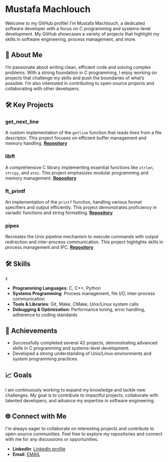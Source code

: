 # Mustafa Machlouch

Welcome to my GitHub profile! I’m Mustafa Machlouch, a dedicated software developer with a focus on C programming and systems-level development. My GitHub showcases a variety of projects that highlight my skills in software engineering, process management, and more.

## 🚀 About Me

I’m passionate about writing clean, efficient code and solving complex problems. With a strong foundation in C programming, I enjoy working on projects that challenge my skills and push the boundaries of what’s possible. I’m also interested in contributing to open-source projects and collaborating with other developers.

## 🛠️ Key Projects

### **get_next_line**
A custom implementation of the `getline` function that reads lines from a file descriptor. This project focuses on efficient buffer management and memory handling.
**[Repository](https://github.com/mmachlou/get_next_line)**

### **libft**
A comprehensive C library implementing essential functions like `strlen`, `strcpy`, and `atoi`. This project emphasizes modular programming and memory management.
**[Repository](https://github.com/mmachlou/libft)**

### **ft_printf**
An implementation of the `printf` function, handling various format specifiers and output efficiently. This project demonstrates proficiency in variadic functions and string formatting.
**[Repository](https://github.com/mmachlou/ft_printf)**

### **pipex**
Recreates the Unix pipeline mechanism to execute commands with output redirection and inter-process communication. This project highlights skills in process management and IPC.
**[Repository](https://github.com/mmachlou/pipex)**

## 🛠️ Skills
z
- **Programming Languages**: C, C++, Python
- **Systems Programming**: Process management, file I/O, inter-process communication
- **Tools & Libraries**: Git, Make, CMake, Unix/Linux system calls
- **Debugging & Optimization**: Performance tuning, error handling, adherence to coding standards

## 🌟 Achievements

- Successfully completed several 42 projects, demonstrating advanced skills in C programming and systems-level development.
- Developed a strong understanding of Unix/Linux environments and system programming practices.

## 📈 Goals

I am continuously working to expand my knowledge and tackle new challenges. My goal is to contribute to impactful projects, collaborate with talented developers, and advance my expertise in software engineering.

## 🌐 Connect with Me

I'm always eager to collaborate on interesting projects and contribute to open-source communities. Feel free to explore my repositories and connect with me for any discussions or opportunities.

- **LinkedIn**: [LinkedIn profile](https://www.linkedin.com/in/mustafa-machlouch](https://www.linkedin.com/in/mustafa-machlouch-279941308/))
- **Email**: [EMAIL](machlouchcr777@gmail.com)
  
